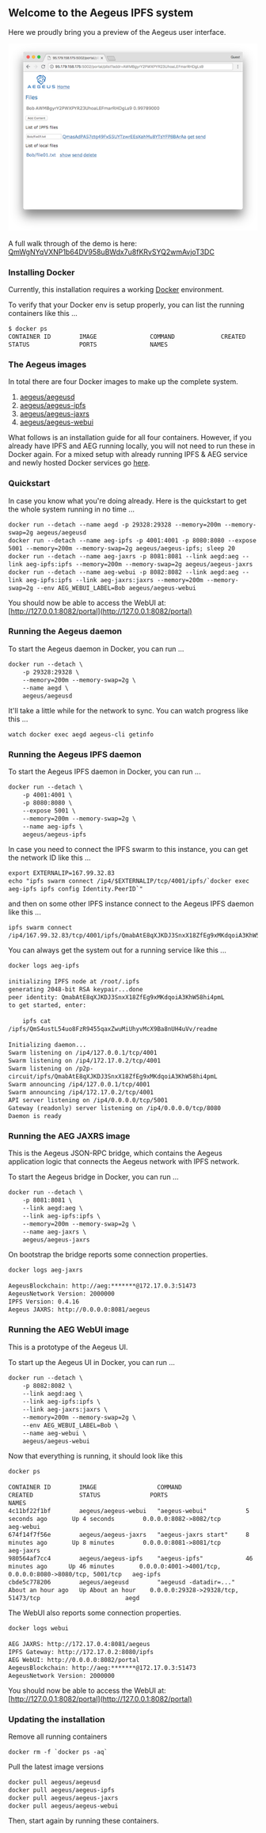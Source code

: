 ## Welcome to the Aegeus IPFS system 

Here we proudly bring you a preview of the Aegeus user interface.

![preview](docs/src/markdown/trail/img/bob-list-03-small.png)

A full walk through of the demo is here: [QmWgNYqVXNP1b64DV958uBWdx7u8fKRvSYQ2wmAvjoT3DC](https://ipfs.io/ipfs/QmWgNYqVXNP1b64DV958uBWdx7u8fKRvSYQ2wmAvjoT3DC/trail)

### Installing Docker 

Currently, this installation requires a working [Docker](https://www.docker.com/community-edition#/download) environment.

To verify that your Docker env is setup properly, you can list the running containers like this ...

    $ docker ps
    CONTAINER ID        IMAGE               COMMAND             CREATED             STATUS              PORTS               NAMES

### The Aegeus images
 
In total there are four Docker images to make up the complete system.

1. [aegeus/aegeusd](https://hub.docker.com/r/aegeus/aegeusd)
2. [aegeus/aegeus-ipfs](https://hub.docker.com/r/aegeus/aegeus-ipfs)
3. [aegeus/aegeus-jaxrs](https://hub.docker.com/r/aegeus/aegeus-jaxrs)
4. [aegeus/aegeus-webui](https://hub.docker.com/r/aegeus/aegeus-webui)

What follows is an installation guide for all four containers. However, if you already have IPFS and AEG running locally, you will not need to run these in Docker again.
For a mixed setup with already running IPFS & AEG service and newly hosted Docker services go [here](docker/setup/Setup-Mixed-Docker.md). 

### Quickstart 

In case you know what you're doing already. Here is the quickstart to get the whole system running in no time ... 

    docker run --detach --name aegd -p 29328:29328 --memory=200m --memory-swap=2g aegeus/aegeusd
    docker run --detach --name aeg-ipfs -p 4001:4001 -p 8080:8080 --expose 5001 --memory=200m --memory-swap=2g aegeus/aegeus-ipfs; sleep 20
    docker run --detach --name aeg-jaxrs -p 8081:8081 --link aegd:aeg --link aeg-ipfs:ipfs --memory=200m --memory-swap=2g aegeus/aegeus-jaxrs
    docker run --detach --name aeg-webui -p 8082:8082 --link aegd:aeg --link aeg-ipfs:ipfs --link aeg-jaxrs:jaxrs --memory=200m --memory-swap=2g --env AEG_WEBUI_LABEL=Bob aegeus/aegeus-webui

You should now be able to access the WebUI at: [http://127.0.0.1:8082/portal](http://127.0.0.1:8082/portal)

### Running the Aegeus daemon

To start the Aegeus daemon in Docker, you can run ...

    docker run --detach \
        -p 29328:29328 \
        --memory=200m --memory-swap=2g \
        --name aegd \
        aegeus/aegeusd

It'll take a little while for the network to sync. You can watch progress like this ...

    watch docker exec aegd aegeus-cli getinfo

### Running the Aegeus IPFS daemon

To start the Aegeus IPFS daemon in Docker, you can run ...

    docker run --detach \
        -p 4001:4001 \
        -p 8080:8080 \
        --expose 5001 \
        --memory=200m --memory-swap=2g \
        --name aeg-ipfs \
        aegeus/aegeus-ipfs

In case you need to connect the IPFS swarm to this instance, you can get the network ID like this ...

    export EXTERNALIP=167.99.32.83
    echo "ipfs swarm connect /ip4/$EXTERNALIP/tcp/4001/ipfs/`docker exec aeg-ipfs ipfs config Identity.PeerID`"
    
and then on some other IPFS instance connect to the Aegeus IPFS daemon like this ...

    ipfs swarm connect /ip4/167.99.32.83/tcp/4001/ipfs/QmabAtE8qXJKDJ3SnxX18ZfEg9xMKdqoiA3KhW58hi4pmL

You can always get the system out for a running service like this ...

    docker logs aeg-ipfs
    
    initializing IPFS node at /root/.ipfs
    generating 2048-bit RSA keypair...done
    peer identity: QmabAtE8qXJKDJ3SnxX18ZfEg9xMKdqoiA3KhW58hi4pmL
    to get started, enter:
    
        ipfs cat /ipfs/QmS4ustL54uo8FzR9455qaxZwuMiUhyvMcX9Ba8nUH4uVv/readme
    
    Initializing daemon...
    Swarm listening on /ip4/127.0.0.1/tcp/4001
    Swarm listening on /ip4/172.17.0.2/tcp/4001
    Swarm listening on /p2p-circuit/ipfs/QmabAtE8qXJKDJ3SnxX18ZfEg9xMKdqoiA3KhW58hi4pmL
    Swarm announcing /ip4/127.0.0.1/tcp/4001
    Swarm announcing /ip4/172.17.0.2/tcp/4001
    API server listening on /ip4/0.0.0.0/tcp/5001
    Gateway (readonly) server listening on /ip4/0.0.0.0/tcp/8080
    Daemon is ready

### Running the AEG JAXRS image

This is the Aegeus JSON-RPC bridge, which contains the Aegeus application logic that connects the Aegeus network with IPFS network. 

To start the Aegeus bridge in Docker, you can run ...

    docker run --detach \
        -p 8081:8081 \
        --link aegd:aeg \
        --link aeg-ipfs:ipfs \
        --memory=200m --memory-swap=2g \
        --name aeg-jaxrs \
        aegeus/aegeus-jaxrs

On bootstrap the bridge reports some connection properties.

    docker logs aeg-jaxrs
    
    AegeusBlockchain: http://aeg:*******@172.17.0.3:51473
    AegeusNetwork Version: 2000000
    IPFS Version: 0.4.16
    Aegeus JAXRS: http://0.0.0.0:8081/aegeus

### Running the AEG WebUI image

This is a prototype of the Aegeus UI. 

To start up the Aegeus UI in Docker, you can run ...

    docker run --detach \
        -p 8082:8082 \
        --link aegd:aeg \
        --link aeg-ipfs:ipfs \
        --link aeg-jaxrs:jaxrs \
        --memory=200m --memory-swap=2g \
        --env AEG_WEBUI_LABEL=Bob \
        --name aeg-webui \
        aegeus/aegeus-webui

Now that everything is running, it should look like this

    docker ps
    
    CONTAINER ID        IMAGE                 COMMAND                  CREATED             STATUS              PORTS                                                      NAMES
    4c11bf22f1bf        aegeus/aegeus-webui   "aegeus-webui"           5 seconds ago       Up 4 seconds        0.0.0.0:8082->8082/tcp                                     aeg-webui
    674f14f7f56e        aegeus/aegeus-jaxrs   "aegeus-jaxrs start"     8 minutes ago       Up 8 minutes        0.0.0.0:8081->8081/tcp                                     aeg-jaxrs
    980564af7cc4        aegeus/aegeus-ipfs    "aegeus-ipfs"            46 minutes ago      Up 46 minutes       0.0.0.0:4001->4001/tcp, 0.0.0.0:8080->8080/tcp, 5001/tcp   aeg-ipfs
    cbde5c778206        aegeus/aegeusd        "aegeusd -datadir=..."   About an hour ago   Up About an hour    0.0.0.0:29328->29328/tcp, 51473/tcp                        aegd

The WebUI also reports some connection properties.

    docker logs webui
    
    AEG JAXRS: http://172.17.0.4:8081/aegeus
    IPFS Gateway: http://172.17.0.2:8080/ipfs
    AEG WebUI: http://0.0.0.0:8082/portal
    AegeusBlockchain: http://aeg:*******@172.17.0.3:51473
    AegeusNetwork Version: 2000000

You should now be able to access the WebUI at: [http://127.0.0.1:8082/portal](http://127.0.0.1:8082/portal)

### Updating the installation

Remove all running containers

    docker rm -f `docker ps -aq`

Pull the latest image versions

    docker pull aegeus/aegeusd
    docker pull aegeus/aegeus-ipfs
    docker pull aegeus/aegeus-jaxrs
    docker pull aegeus/aegeus-webui

Then, start again by running these containers.


